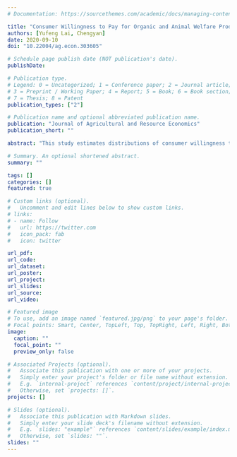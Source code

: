 ```yaml
---
# Documentation: https://sourcethemes.com/academic/docs/managing-content/

title: "Consumer Willingness to Pay for Organic and Animal Welfare Product Attributes: Do Experimental Results Align with Market Data?"
authors: [Yufeng Lai, Chengyan]
date: 2020-09-10
doi: "10.22004/ag.econ.303605"

# Schedule page publish date (NOT publication's date).
publishDate:

# Publication type.
# Legend: 0 = Uncategorized; 1 = Conference paper; 2 = Journal article;
# 3 = Preprint / Working Paper; 4 = Report; 5 = Book; 6 = Book section;
# 7 = Thesis; 8 = Patent
publication_types: ["2"]

# Publication name and optional abbreviated publication name.
publication: "Journal of Agricultural and Resource Economics"
publication_short: ""

abstract: "This study estimates distributions of consumer willingness to pay (WTP) for organic and animal welfare product attributes using the store scanner data and compares the results to existing experiment-based findings. We find that the WTP premium estimated for organic eggs is consistent with experimental results, while estimated WTP premiums for animal welfare attributes are significantly lower than experimental findings. The results suggest the importance of considering biases when estimating the price premium for animal welfare attributes in experiments. In addition, consumers are not always willing to pay premiums for organic products. Our results also show that WTP premiums are heterogeneous across store brands."

# Summary. An optional shortened abstract.
summary: ""

tags: []
categories: []
featured: true

# Custom links (optional).
#   Uncomment and edit lines below to show custom links.
# links:
# - name: Follow
#   url: https://twitter.com
#   icon_pack: fab
#   icon: twitter

url_pdf:
url_code:
url_dataset:
url_poster:
url_project:
url_slides:
url_source:
url_video:

# Featured image
# To use, add an image named `featured.jpg/png` to your page's folder. 
# Focal points: Smart, Center, TopLeft, Top, TopRight, Left, Right, BottomLeft, Bottom, BottomRight.
image:
  caption: ""
  focal_point: ""
  preview_only: false

# Associated Projects (optional).
#   Associate this publication with one or more of your projects.
#   Simply enter your project's folder or file name without extension.
#   E.g. `internal-project` references `content/project/internal-project/index.md`.
#   Otherwise, set `projects: []`.
projects: []

# Slides (optional).
#   Associate this publication with Markdown slides.
#   Simply enter your slide deck's filename without extension.
#   E.g. `slides: "example"` references `content/slides/example/index.md`.
#   Otherwise, set `slides: ""`.
slides: ""
---
```

